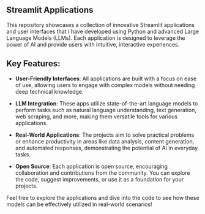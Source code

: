 ## Streamlit Applications 

This repository showcases a collection of innovative Streamlit applications and user interfaces that I have developed using Python and advanced Large Language Models (LLMs). Each application is designed to leverage the power of AI and provide users with intuitive, interactive experiences.  

## Key Features: 

- **User-Friendly Interfaces**: All applications are built with a focus on ease of use, allowing users to engage with complex models without needing deep technical knowledge.
  
- **LLM Integration**: These apps utilize state-of-the-art language models to perform tasks such as natural language understanding, text generation, web scraping, and more, making them versatile tools for various applications.
  
- **Real-World Applications**: The projects aim to solve practical problems or enhance productivity in areas like data analysis, content generation, and automated responses, demonstrating the potential of AI in everyday tasks.
  
- **Open Source**: Each application is open source, encouraging collaboration and contributions from the community. You can explore the code, suggest improvements, or use it as a foundation for your projects.

Feel free to explore the applications and dive into the code to see how these models can be effectively utilized in real-world scenarios!
